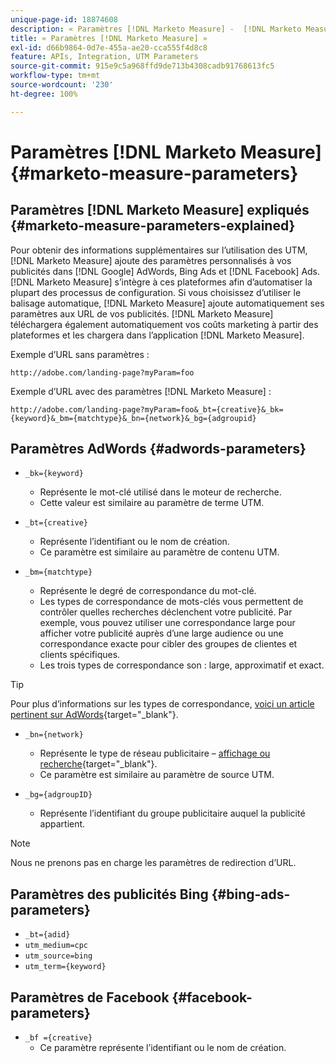 ```yaml
---
unique-page-id: 18874608
description: « Paramètres [!DNL Marketo Measure] -  [!DNL Marketo Measure] »
title: « Paramètres [!DNL Marketo Measure] »
exl-id: d66b9864-0d7e-455a-ae20-cca555f4d8c8
feature: APIs, Integration, UTM Parameters
source-git-commit: 915e9c5a968ffd9de713b4308cadb91768613fc5
workflow-type: tm+mt
source-wordcount: '230'
ht-degree: 100%

---
```


# Paramètres [!DNL Marketo Measure] {#marketo-measure-parameters}

## Paramètres [!DNL Marketo Measure] expliqués {#marketo-measure-parameters-explained}

Pour obtenir des informations supplémentaires sur l’utilisation des UTM, [!DNL Marketo Measure] ajoute des paramètres personnalisés à vos publicités dans [!DNL Google] AdWords, Bing Ads et [!DNL Facebook] Ads. [!DNL Marketo Measure] s’intègre à ces plateformes afin d’automatiser la plupart des processus de configuration. Si vous choisissez d’utiliser le balisage automatique, [!DNL Marketo Measure] ajoute automatiquement ses paramètres aux URL de vos publicités. [!DNL Marketo Measure] téléchargera également automatiquement vos coûts marketing à partir des plateformes et les chargera dans l’application [!DNL Marketo Measure].

Exemple d’URL sans paramètres :

`http://adobe.com/landing-page?myParam=foo`

Exemple d’URL avec des paramètres [!DNL Marketo Measure] :

`http://adobe.com/landing-page?myParam=foo&_bt={creative}&_bk={keyword}&_bm={matchtype}&_bn={network}&_bg={adgroupid}`

## Paramètres AdWords {#adwords-parameters}

* `_bk={keyword}`
   * Représente le mot-clé utilisé dans le moteur de recherche.
   * Cette valeur est similaire au paramètre de terme UTM.

* `_bt={creative}`
   * Représente l’identifiant ou le nom de création.
   * Ce paramètre est similaire au paramètre de contenu UTM.

* `_bm={matchtype}`
   * Représente le degré de correspondance du mot-clé.
   * Les types de correspondance de mots-clés vous permettent de contrôler quelles recherches déclenchent votre publicité. Par exemple, vous pouvez utiliser une correspondance large pour afficher votre publicité auprès d’une large audience ou une correspondance exacte pour cibler des groupes de clientes et clients spécifiques.
   * Les trois types de correspondance son : large, approximatif et exact.

>[!TIP]
>
>Pour plus d’informations sur les types de correspondance, [voici un article pertinent sur AdWords](https://support.google.com/adwords/answer/2497836?hl=fr){target="_blank"}.

* `_bn={network}`
   * Représente le type de réseau publicitaire – [affichage ou recherche](https://support.google.com/adwords/answer/1752334?hl=fr){target="_blank"}.
   * Ce paramètre est similaire au paramètre de source UTM.

* `_bg={adgroupID}`
   * Représente l’identifiant du groupe publicitaire auquel la publicité appartient.

>[!NOTE]
>
>Nous ne prenons pas en charge les paramètres de redirection d’URL.

## Paramètres des publicités Bing {#bing-ads-parameters}

* `_bt={adid}`
* `utm_medium=cpc`
* `utm_source=bing`
* `utm_term={keyword}`

## Paramètres de Facebook {#facebook-parameters}

* `_bf ={creative}`
   * Ce paramètre représente l’identifiant ou le nom de création.
